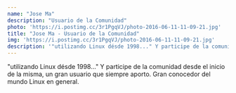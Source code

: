 ```yaml
---
name: "Jose Ma"
description: "Usuario de la Comunidad"
photo: 'https://i.postimg.cc/3r1PgqVJ/photo-2016-06-11-11-09-21.jpg'
title: "Jose Ma - Usuario de la Comunidad"
img: 'https://i.postimg.cc/3r1PgqVJ/photo-2016-06-11-11-09-21.jpg'
description: '"utilizando Linux désde 1998..." Y participe de la comunidad desde el inicio de la misma, un gran usuario que siempre aporto. Gran conocedor del mundo Linux en general.'
---
```

"utilizando Linux désde 1998..." Y participe de la comunidad desde el inicio de la misma, un gran usuario que siempre aporto. Gran conocedor del mundo Linux en general.
